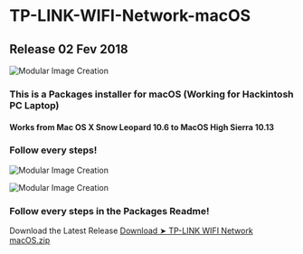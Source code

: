 # TP-LINK-WIFI-Network-macOS


## Release 02 Fev 2018 


![Modular Image Creation](https://i62.servimg.com/u/f62/18/50/18/69/18020110.png)

### This is a Packages installer for macOS (Working for Hackintosh PC Laptop)

#### Works from Mac OS X Snow Leopard 10.6 to MacOS High Sierra 10.13

### Follow every steps!


![Modular Image Creation](https://i62.servimg.com/u/f62/18/50/18/69/captu320.png)

![Modular Image Creation](https://i62.servimg.com/u/f62/18/50/18/69/captu314.png)

### Follow every steps in the Packages Readme!

Download the Latest Release [Download ➤ TP-LINK WIFI Network macOS.zip](https://github.com/chris1111/TP-LINK-WIFI-Network-macOS/releases/tag/V1)
